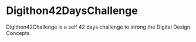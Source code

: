 # Digithon42DaysChallenge
Digithon42Challenge is  a self 42 days challenge to strong the Digital Design Concepts.
